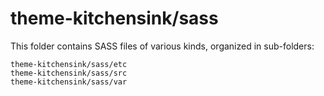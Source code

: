 # theme-kitchensink/sass

This folder contains SASS files of various kinds, organized in sub-folders:

    theme-kitchensink/sass/etc
    theme-kitchensink/sass/src
    theme-kitchensink/sass/var
